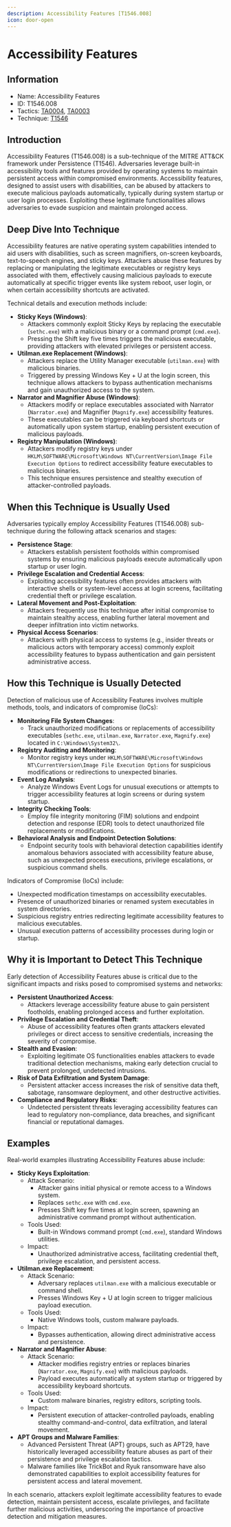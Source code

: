 ```yaml
---
description: Accessibility Features [T1546.008]
icon: door-open
---
```


# Accessibility Features

## Information

* Name: Accessibility Features
* ID: T1546.008
* Tactics: [TA0004](../../ta0004/), [TA0003](../)
* Technique: [T1546](./)

## Introduction

Accessibility Features (T1546.008) is a sub-technique of the MITRE ATT\&CK framework under Persistence (T1546). Adversaries leverage built-in accessibility tools and features provided by operating systems to maintain persistent access within compromised environments. Accessibility features, designed to assist users with disabilities, can be abused by attackers to execute malicious payloads automatically, typically during system startup or user login processes. Exploiting these legitimate functionalities allows adversaries to evade suspicion and maintain prolonged access.

## Deep Dive Into Technique

Accessibility features are native operating system capabilities intended to aid users with disabilities, such as screen magnifiers, on-screen keyboards, text-to-speech engines, and sticky keys. Attackers abuse these features by replacing or manipulating the legitimate executables or registry keys associated with them, effectively causing malicious payloads to execute automatically at specific trigger events like system reboot, user login, or when certain accessibility shortcuts are activated.

Technical details and execution methods include:

* **Sticky Keys (Windows)**:
  * Attackers commonly exploit Sticky Keys by replacing the executable (`sethc.exe`) with a malicious binary or a command prompt (`cmd.exe`).
  * Pressing the Shift key five times triggers the malicious executable, providing attackers with elevated privileges or persistent access.
* **Utilman.exe Replacement (Windows)**:
  * Attackers replace the Utility Manager executable (`utilman.exe`) with malicious binaries.
  * Triggered by pressing Windows Key + U at the login screen, this technique allows attackers to bypass authentication mechanisms and gain unauthorized access to the system.
* **Narrator and Magnifier Abuse (Windows)**:
  * Attackers modify or replace executables associated with Narrator (`Narrator.exe`) and Magnifier (`Magnify.exe`) accessibility features.
  * These executables can be triggered via keyboard shortcuts or automatically upon system startup, enabling persistent execution of malicious payloads.
* **Registry Manipulation (Windows)**:
  * Attackers modify registry keys under `HKLM\SOFTWARE\Microsoft\Windows NT\CurrentVersion\Image File Execution Options` to redirect accessibility feature executables to malicious binaries.
  * This technique ensures persistence and stealthy execution of attacker-controlled payloads.

## When this Technique is Usually Used

Adversaries typically employ Accessibility Features (T1546.008) sub-technique during the following attack scenarios and stages:

* **Persistence Stage**:
  * Attackers establish persistent footholds within compromised systems by ensuring malicious payloads execute automatically upon startup or user login.
* **Privilege Escalation and Credential Access**:
  * Exploiting accessibility features often provides attackers with interactive shells or system-level access at login screens, facilitating credential theft or privilege escalation.
* **Lateral Movement and Post-Exploitation**:
  * Attackers frequently use this technique after initial compromise to maintain stealthy access, enabling further lateral movement and deeper infiltration into victim networks.
* **Physical Access Scenarios**:
  * Attackers with physical access to systems (e.g., insider threats or malicious actors with temporary access) commonly exploit accessibility features to bypass authentication and gain persistent administrative access.

## How this Technique is Usually Detected

Detection of malicious use of Accessibility Features involves multiple methods, tools, and indicators of compromise (IoCs):

* **Monitoring File System Changes**:
  * Track unauthorized modifications or replacements of accessibility executables (`sethc.exe`, `utilman.exe`, `Narrator.exe`, `Magnify.exe`) located in `C:\Windows\System32\`.
* **Registry Auditing and Monitoring**:
  * Monitor registry keys under `HKLM\SOFTWARE\Microsoft\Windows NT\CurrentVersion\Image File Execution Options` for suspicious modifications or redirections to unexpected binaries.
* **Event Log Analysis**:
  * Analyze Windows Event Logs for unusual executions or attempts to trigger accessibility features at login screens or during system startup.
* **Integrity Checking Tools**:
  * Employ file integrity monitoring (FIM) solutions and endpoint detection and response (EDR) tools to detect unauthorized file replacements or modifications.
* **Behavioral Analysis and Endpoint Detection Solutions**:
  * Endpoint security tools with behavioral detection capabilities identify anomalous behaviors associated with accessibility feature abuse, such as unexpected process executions, privilege escalations, or suspicious command shells.

Indicators of Compromise (IoCs) include:

* Unexpected modification timestamps on accessibility executables.
* Presence of unauthorized binaries or renamed system executables in system directories.
* Suspicious registry entries redirecting legitimate accessibility features to malicious executables.
* Unusual execution patterns of accessibility processes during login or startup.

## Why it is Important to Detect This Technique

Early detection of Accessibility Features abuse is critical due to the significant impacts and risks posed to compromised systems and networks:

* **Persistent Unauthorized Access**:
  * Attackers leverage accessibility feature abuse to gain persistent footholds, enabling prolonged access and further exploitation.
* **Privilege Escalation and Credential Theft**:
  * Abuse of accessibility features often grants attackers elevated privileges or direct access to sensitive credentials, increasing the severity of compromise.
* **Stealth and Evasion**:
  * Exploiting legitimate OS functionalities enables attackers to evade traditional detection mechanisms, making early detection crucial to prevent prolonged, undetected intrusions.
* **Risk of Data Exfiltration and System Damage**:
  * Persistent attacker access increases the risk of sensitive data theft, sabotage, ransomware deployment, and other destructive activities.
* **Compliance and Regulatory Risks**:
  * Undetected persistent threats leveraging accessibility features can lead to regulatory non-compliance, data breaches, and significant financial or reputational damages.

## Examples

Real-world examples illustrating Accessibility Features abuse include:

* **Sticky Keys Exploitation**:
  * Attack Scenario:
    * Attacker gains initial physical or remote access to a Windows system.
    * Replaces `sethc.exe` with `cmd.exe`.
    * Presses Shift key five times at login screen, spawning an administrative command prompt without authentication.
  * Tools Used:
    * Built-in Windows command prompt (`cmd.exe`), standard Windows utilities.
  * Impact:
    * Unauthorized administrative access, facilitating credential theft, privilege escalation, and persistent access.
* **Utilman.exe Replacement**:
  * Attack Scenario:
    * Adversary replaces `utilman.exe` with a malicious executable or command shell.
    * Presses Windows Key + U at login screen to trigger malicious payload execution.
  * Tools Used:
    * Native Windows tools, custom malware payloads.
  * Impact:
    * Bypasses authentication, allowing direct administrative access and persistence.
* **Narrator and Magnifier Abuse**:
  * Attack Scenario:
    * Attacker modifies registry entries or replaces binaries (`Narrator.exe`, `Magnify.exe`) with malicious payloads.
    * Payload executes automatically at system startup or triggered by accessibility keyboard shortcuts.
  * Tools Used:
    * Custom malware binaries, registry editors, scripting tools.
  * Impact:
    * Persistent execution of attacker-controlled payloads, enabling stealthy command-and-control, data exfiltration, and lateral movement.
* **APT Groups and Malware Families**:
  * Advanced Persistent Threat (APT) groups, such as APT29, have historically leveraged accessibility feature abuses as part of their persistence and privilege escalation tactics.
  * Malware families like TrickBot and Ryuk ransomware have also demonstrated capabilities to exploit accessibility features for persistent access and lateral movement.

In each scenario, attackers exploit legitimate accessibility features to evade detection, maintain persistent access, escalate privileges, and facilitate further malicious activities, underscoring the importance of proactive detection and mitigation measures.
